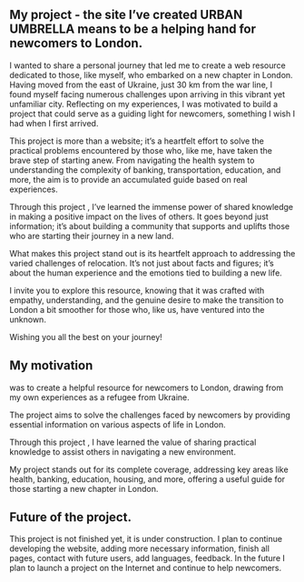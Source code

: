 ## My project - the site I’ve created URBAN UMBRELLA means to be a helping hand for newcomers to London.
I wanted to share a personal journey that led me to create a web resource dedicated to those, like myself, who embarked on a new chapter in London.
Having moved from the east of Ukraine, just 30 km from the war line, I found myself facing numerous challenges upon arriving in this vibrant yet unfamiliar city. Reflecting on my experiences, I was motivated to build a project that could serve as a guiding light for newcomers, something I wish I had when I first arrived.

This project is more than a website; it’s a heartfelt effort to solve the practical problems encountered by those who, like me, have taken the brave step of starting anew. From navigating the health system to understanding the complexity of banking, transportation, education, and more, the aim is to provide an accumulated guide based on real experiences.

Through this project , I’ve learned the immense power of shared knowledge in making a positive impact on the lives of others. It goes beyond just information; it’s about building a community that supports and uplifts those who are starting their journey in a new land.

What makes this project stand out is its heartfelt approach to addressing the varied challenges of relocation. It’s not just about facts and figures; it’s about the human experience and the emotions tied to building a new life.

I invite you to explore this resource, knowing that it was crafted with empathy, understanding, and the genuine desire to make the transition to London a bit smoother for those who, like us, have ventured into the unknown.

Wishing you all the best on your journey!


## My motivation
was to create a helpful resource for newcomers to London, drawing from my own experiences as a refugee from Ukraine.

The project aims to solve the challenges faced by newcomers by providing essential information on various aspects of life in London.

Through this project , I have  learned the value of sharing practical knowledge to assist others in navigating a new environment.

My project stands out for its complete  coverage, addressing key areas like health, banking, education, housing, and more, offering a useful guide for those starting a new chapter in London.

 ## Future of the project.
  This project is not finished yet, it is under construction.
 I plan to continue developing the website, adding more necessary information, finish all pages, contact with future users, add  languages, feedback. In the future I plan to launch a project on the Internet and continue to help newcomers.